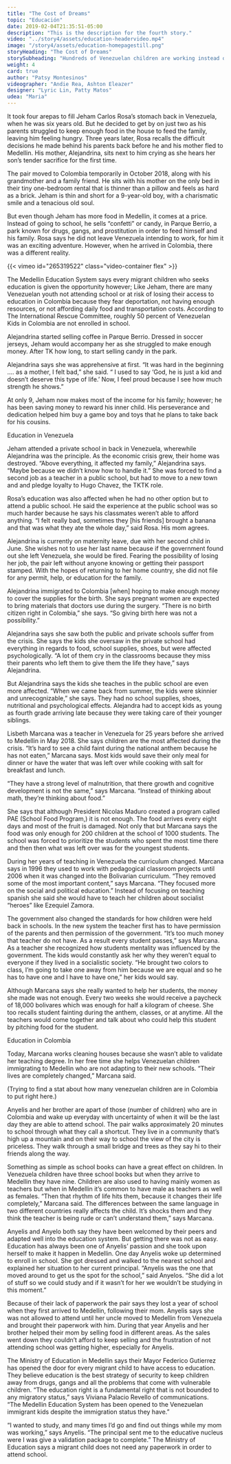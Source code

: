 ```yaml
---
title: "The Cost of Dreams"
topic: "Educación"
date: 2019-02-04T21:35:51-05:00
description: "This is the description for the fourth story."
video: "../story4/assets/education-headervideo.mp4"
image: "/story4/assets/education-homepagestill.png"
storyHeading: "The Cost of Dreams"
storySubheading: "Hundreds of Venezuelan children are working instead of hitting the books"
weight: 4
card: true
author: "Patsy Montesinos"
videographer: "Andie Rea, Ashton Eleazer"
designer: "Lyric Lin, Patty Matos"
udea: "Maria"
---
```

<p class="drop-cap">It took four arepas to fill Jeham Carlos Rosa’s stomach back in Venezuela, when he was six years old. But he decided to get by on just two as his parents struggled to keep enough food in the house to feed the family, leaving him feeling hungry. Three years later, Rosa recalls the difficult decisions he made behind his parents back before he and his mother fled to Medellin. His mother, Alejandrina, sits next to him crying as she hears her son’s tender sacrifice for the first time.</p>

The pair moved to Colombia temporarily in October 2018, along with his grandmother and a family friend. He sits with his mother on the only bed in their tiny one-bedroom rental that is thinner than a pillow and feels as hard as a brick. Jeham is thin and short for a 9-year-old boy, with a charismatic smile and a tenacious old soul.

But even though Jeham has more food in Medellin, it comes at a price. Instead of going to school, he sells “confetti” or candy, in Parque Berrio, a park known for drugs, gangs, and prostitution in order to feed himself and his family. Rosa says he did not leave Venezuela intending to work, for him it was an exciting adventure. However, when he arrived in Colombia, there was a different reality.

<div id="video-top"></div>

<!-- Children and education video goes here -->
{{< vimeo id="265319522" class="video-container flex" >}}

The Medellin Education System says every migrant children who seeks education is given the opportunity however; Like Jeham, there are many Venezuelan youth not attending school or at risk of losing their access to education in Colombia because they fear deportation, not having enough resources, or not affording daily food and transportation costs. According to The International Rescue Committee, roughly 50 percent of Venezuelan Kids in Colombia are not enrolled in school.

Alejandrina started selling coffee in Parque Berrio. Dressed in soccer jerseys, Jeham  would accompany her as she struggled to make enough money.
After TK how long, to start selling candy in the park.

Alejandrina says she was apprehensive at first. “It was hard in the beginning .... as a mother, I felt bad,” she said. “ I used to say ‘God, he is just a kid and doesn’t deserve this type of life.’ Now, I feel proud because I see how much strength he shows.”

At only 9, Jeham now makes most of the income for his family; however; he has been saving money to reward his inner child. His perseverance and dedication helped him buy a game boy and toys that he plans to take back for his cousins.

<div class="story__subhead flex-column">Education in Venezuela</div>

Jeham attended a private school in back in Venezuela, wherewhile Alejandrina was the principle. As the economic crisis grew, their home was destroyed. “Above everything, it affected my family,” Alejandrina says. “Maybe because we didn’t know how to handle it.” She was forced to find a second job as a teacher in a public school, but had to move to a new town and and pledge loyalty to Hugo Chavez, the TKTK role.

Rosa’s education was also affected when he had no other option but to attend a public school. He said the experience at the public school was so much harder because he says his classmates weren’t able to afford anything. “I felt really bad, sometimes they [his friends] brought a banana and that was what they ate the whole day,” said Rosa. His mom agrees.

Alejandrina is currently on maternity leave, due with her second child in June. She wishes not to use her last name because if the government found out she left Venezuela, she would be fired. Fearing the possibility of losing her job, the pair left without anyone knowing or getting their passport stamped. With the hopes of returning to her home country, she did not file for any permit, help, or education for the family.

Alejandrina immigrated to Colombia [when] hoping to make enough money to cover the supplies for the birth. She says pregnant women are expected to bring materials that doctors use during the surgery. “There is no birth citizen right in Colombia,” she says. “So giving birth here was not a possibility.”

Alejandrina says she saw both the public and private schools suffer from the crisis. She says the kids she oversaw in the private school had everything in regards to food, school supplies, shoes, but were affected psychologically. “A lot of them cry in the classrooms because they miss their parents who left them to give them the life they have,” says Alejandrina.

But Alejandrina says the kids she teaches in the public school are even more affected. “When we came back from summer, the kids were skinnier and unrecognizable,” she says. They had no school supplies, shoes, nutritional and psychological effects. Alejandra had to accept kids as young as fourth grade arriving late because they were taking care of their younger siblings.

Lisbeth Marcana was a teacher in Venezuela for 25 years before she arrived to Medellin in May 2018. She says children are the most affected during the crisis. “It’s hard to see a child faint during the national anthem because he has not eaten,” Marcana says. Most kids would save their only meal for dinner or have the water that was left over while cooking with salt for breakfast and lunch.

“They have a strong level of malnutrition, that there growth and cognitive development is not the same,” says Marcana. “Instead of thinking about math, they’re thinking about food.”

She says that although President Nicolas Maduro created a program called PAE (School Food Program,) it is not enough. The food arrives every eight days and most of the fruit is damaged. Not only that but Marcana says the food was only enough for 200 children at the school of 1000 students. The school was forced to prioritize the students who spent the most time there and then then what was left over was for the youngest students.

During her years of teaching in Venezuela the curriculum changed. Marcana says in 1996 they used to work with pedagogical classroom projects until 2006 when it was changed into the Bolivarian curriculum. “They removed some of the most important content,” says Marcana. “They focused more on the social and political education.” Instead of focusing on teaching spanish she said she would have to teach her children about socialist “heroes” like Ezequiel Zamora.

The government also changed the standards for how children were held back in schools. In the new system the teacher first has to have permission of the parents and then permission of the government. “It’s too much money that teacher do not have. As a result every student passes,” says Marcana. As a teacher she recognized how students mentality was influenced by the government. The kids would constantly ask her why they weren’t equal to everyone if they lived in a socialistic society. “He brought two colors to class, I’m going to take one away from him because we are equal and so he has to have one and I have to have one,” her kids would say.

Although Marcana says she really wanted to help her students, the money she made was not enough. Every two weeks she would receive a paycheck of 18,000 bolivares which was enough for half a kilogram of cheese. She too recalls student fainting during the anthem, classes, or at anytime. All the teachers would come together and talk about who could help this student by pitching food for the student.

<div class="story__subhead flex-column">Education in Colombia</div>

Today, Marcana works cleaning houses because she wasn’t able to validate her teaching degree. In her free time she helps Venezuelan children immigrating to Medellin who are not adapting to their new schools.  “Their lives are completely changed,” Marcana said.

 (Trying to find a stat about how many venezuelan children are in Colombia to put right here.)

Anyelis and her brother are apart of those (number of children) who are in Colombia and wake up everyday with uncertainty of when it will be the last day they are able to attend school. The pair walks approximately 20 minutes to school through what they call a shortcut. They live in a community that’s high up a mountain and on their way to school the view of the city is priceless. They walk through a small bridge and trees as they say hi to their friends along the way.

Something as simple as school books can have a great effect on children. In Venezuela children have three school books but when they arrive to Medellin they have nine. Children are also used to having mainly women as teachers but when in Medellin it’s common to have male as teachers as well as females. “Then that rhythm of life hits them, because it changes their life completely,” Marcana said. The differences between the same language in two different countries really affects the child. It’s shocks them and they think the teacher is being rude or can’t understand them,” says Marcana.

Anyelis and Anyelo both say they have been welcomed by their peers and adapted well into the education system. But getting there was not as easy. Education has always been one of Anyelis’ passion and she took upon herself to make it happen in Medellin. One day Anyelis woke up determined to enroll in school. She got dressed and walked to the nearest school and explained her situation to her current principal. “Anyelis was the one that moved around to get us the spot for the school,” said Anyelos. “She did a lot of stuff so we could study and if it wasn’t for her we wouldn’t be studying in this moment.”

Because of their lack of paperwork the pair says they lost a year of school when they first arrived to Medellin, following their mom. Anyelis says she was not allowed to attend until her uncle moved to Medellin from Venezuela and brought their paperwork with him. During that year Anyelis and her brother helped their mom by selling food in different areas. As the sales went down they couldn’t afford to keep selling and the frustration of not attending school was getting higher, especially for Anyelis.

The Ministry of Education in Medellin says their Mayor Federico Gutierrez has opened the door for every migrant child to have access to education. They believe education is the best strategy of security to keep children away from drugs, gangs and all the problems that come with vulnerable children. “The education right is a fundamental right that is not bounded to any migratory status,” says Viviana Palacio Revello of communications.  “The Medellin Education System has been opened to the Venezuelan immigrant kids despite the immigration status they have.”

“I wanted to study, and many times I’d go and find out things while my mom was working,” says Anyelis. “The principal sent me to the educative nucleus were I was give a validation package to complete.” The Ministry of Education says a migrant child does not need any paperwork in order to attend school.
